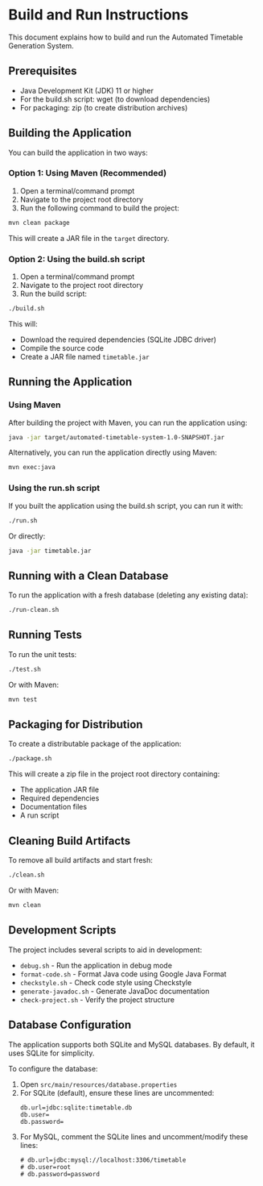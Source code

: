 # Build and Run Instructions

This document explains how to build and run the Automated Timetable Generation System.

## Prerequisites

- Java Development Kit (JDK) 11 or higher
- For the build.sh script: wget (to download dependencies)
- For packaging: zip (to create distribution archives)

## Building the Application

You can build the application in two ways:

### Option 1: Using Maven (Recommended)

1. Open a terminal/command prompt
2. Navigate to the project root directory
3. Run the following command to build the project:

```bash
mvn clean package
```

This will create a JAR file in the `target` directory.

### Option 2: Using the build.sh script

1. Open a terminal/command prompt
2. Navigate to the project root directory
3. Run the build script:

```bash
./build.sh
```

This will:
- Download the required dependencies (SQLite JDBC driver)
- Compile the source code
- Create a JAR file named `timetable.jar`

## Running the Application

### Using Maven

After building the project with Maven, you can run the application using:

```bash
java -jar target/automated-timetable-system-1.0-SNAPSHOT.jar
```

Alternatively, you can run the application directly using Maven:

```bash
mvn exec:java
```

### Using the run.sh script

If you built the application using the build.sh script, you can run it with:

```bash
./run.sh
```

Or directly:

```bash
java -jar timetable.jar
```

## Running with a Clean Database

To run the application with a fresh database (deleting any existing data):

```bash
./run-clean.sh
```

## Running Tests

To run the unit tests:

```bash
./test.sh
```

Or with Maven:

```bash
mvn test
```

## Packaging for Distribution

To create a distributable package of the application:

```bash
./package.sh
```

This will create a zip file in the project root directory containing:
- The application JAR file
- Required dependencies
- Documentation files
- A run script

## Cleaning Build Artifacts

To remove all build artifacts and start fresh:

```bash
./clean.sh
```

Or with Maven:

```bash
mvn clean
```

## Development Scripts

The project includes several scripts to aid in development:

- `debug.sh` - Run the application in debug mode
- `format-code.sh` - Format Java code using Google Java Format
- `checkstyle.sh` - Check code style using Checkstyle
- `generate-javadoc.sh` - Generate JavaDoc documentation
- `check-project.sh` - Verify the project structure

## Database Configuration

The application supports both SQLite and MySQL databases. By default, it uses SQLite for simplicity.

To configure the database:

1. Open `src/main/resources/database.properties`
2. For SQLite (default), ensure these lines are uncommented:
   ```
   db.url=jdbc:sqlite:timetable.db
   db.user=
   db.password=
   ```
3. For MySQL, comment the SQLite lines and uncomment/modify these lines:
   ```
   # db.url=jdbc:mysql://localhost:3306/timetable
   # db.user=root
   # db.password=password
   ```